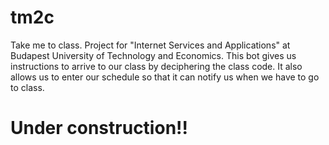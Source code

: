 # tm2c
Take me to class.
Project for "Internet Services and Applications" at Budapest University of Technology and Economics. 
This bot gives us instructions to arrive to our class by deciphering the class code. It also allows us to enter our schedule so that it can notify us when we have to go to class.

# Under construction!!
